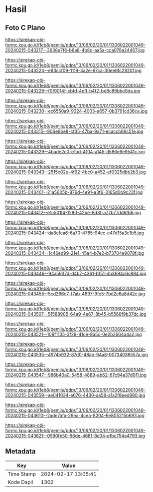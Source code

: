 # Hasil

## Foto C Plano

https://sirekap-obj-formc.kpu.go.id/1eb8/pemilu/pdpr/13/06/02/20/01/1306022001049-20240215-043217--3638e7f6-b6a8-4b8d-aa5a-cca078a24467.jpg

https://sirekap-obj-formc.kpu.go.id/1eb8/pemilu/pdpr/13/06/02/20/01/1306022001049-20240215-043224--e83ccf09-1119-4a2e-97ca-30ee6fc2920f.jpg

https://sirekap-obj-formc.kpu.go.id/1eb8/pemilu/pdpr/13/06/02/20/01/1306022001049-20240215-043226--f0f9014f-cbfd-4eff-b4f2-bd8c86bbe0da.jpg

https://sirekap-obj-formc.kpu.go.id/1eb8/pemilu/pdpr/13/06/02/20/01/1306022001049-20240215-043230--ec6550a9-9324-4003-a657-0b3791cd36ce.jpg

https://sirekap-obj-formc.kpu.go.id/1eb8/pemilu/pdpr/13/06/02/20/01/1306022001049-20240215-043315--906e8be8-cf35-47ba-9a71-ecaccb69c51e.jpg

https://sirekap-obj-formc.kpu.go.id/1eb8/pemilu/pdpr/13/06/02/20/01/1306022001049-20240215-043329--4bade2c0-e1bd-4104-a145-d586e9e9541c.jpg

https://sirekap-obj-formc.kpu.go.id/1eb8/pemilu/pdpr/13/06/02/20/01/1306022001049-20240215-043343--2515c02e-4f92-4bc0-a452-ef0325dbb2b3.jpg

https://sirekap-obj-formc.kpu.go.id/1eb8/pemilu/pdpr/13/06/02/20/01/1306022001049-20240215-043401--21a5605b-876d-4e91-a3f6-3165d0b9c23f.jpg

https://sirekap-obj-formc.kpu.go.id/1eb8/pemilu/pdpr/13/06/02/20/01/1306022001049-20240215-043412--e1c501f4-1290-42be-8d3f-a77b77dd6fb6.jpg

https://sirekap-obj-formc.kpu.go.id/1eb8/pemilu/pdpr/13/06/02/20/01/1306022001049-20240215-043424--da8efea6-6a70-4785-94cc-c47d15a3c1b5.jpg

https://sirekap-obj-formc.kpu.go.id/1eb8/pemilu/pdpr/13/06/02/20/01/1306022001049-20240215-043434--1c46ed99-21e1-45a4-b7e2-b73704e9078f.jpg

https://sirekap-obj-formc.kpu.go.id/1eb8/pemilu/pdpr/13/06/02/20/01/1306022001049-20240215-043446--94a5937d-d4b7-4361-bf51-db3694c6c884.jpg

https://sirekap-obj-formc.kpu.go.id/1eb8/pemilu/pdpr/13/06/02/20/01/1306022001049-20240215-043455--5cd266c7-f7ab-4697-9fe5-7bd2e6a8d42e.jpg

https://sirekap-obj-formc.kpu.go.id/1eb8/pemilu/pdpr/13/06/02/20/01/1306022001049-20240215-043507--51588905-64a9-4e67-8b45-b5568f9b37dc.jpg

https://sirekap-obj-formc.kpu.go.id/1eb8/pemilu/pdpr/13/06/02/20/01/1306022001049-20240215-043521--109f1105-3f29-41ce-8a5c-0e2b2664a4a2.jpg

https://sirekap-obj-formc.kpu.go.id/1eb8/pemilu/pdpr/13/06/02/20/01/1306022001049-20240215-043535--4974b932-87d0-48ab-94a8-00734036557a.jpg

https://sirekap-obj-formc.kpu.go.id/1eb8/pemilu/pdpr/13/06/02/20/01/1306022001049-20240215-043547--986b40a0-5458-4889-ab62-67c94a37d0f1.jpg

https://sirekap-obj-formc.kpu.go.id/1eb8/pemilu/pdpr/13/06/02/20/01/1306022001049-20240215-043559--ae041034-e676-4430-aa58-a1a2f8eed980.jpg

https://sirekap-obj-formc.kpu.go.id/1eb8/pemilu/pdpr/13/06/02/20/01/1306022001049-20240215-043610--2ade7afa-26ea-4cea-8204-6e805215b693.jpg

https://sirekap-obj-formc.kpu.go.id/1eb8/pemilu/pdpr/13/06/02/20/01/1306022001049-20240215-043621--0590fb50-66de-4681-8e34-efbc754e4793.jpg


## Metadata

| Key        | Value               |
| ---------- | ------------------- |
| Time Stamp | 2024-02-17 13:05:41 |
| Kode Dapil | 1302                |



